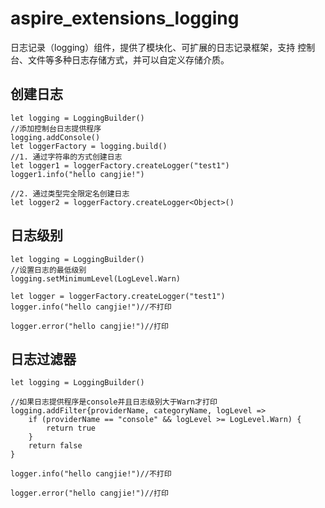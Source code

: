 # aspire_extensions_logging

日志记录（logging）组件，提供了模块化、可扩展的日志记录框架，支持 控制台、文件等多种日志存储方式，并可以自定义存储介质。

## 创建日志

``` cangjie
let logging = LoggingBuilder()
//添加控制台日志提供程序
logging.addConsole()
let loggerFactory = logging.build()
//1. 通过字符串的方式创建日志
let logger1 = loggerFactory.createLogger("test1")
logger1.info("hello cangjie!")

//2. 通过类型完全限定名创建日志
let logger2 = loggerFactory.createLogger<Object>()
```

## 日志级别

``` cangjie
let logging = LoggingBuilder()
//设置日志的最低级别
logging.setMinimumLevel(LogLevel.Warn)

let logger = loggerFactory.createLogger("test1")
logger.info("hello cangjie!")//不打印

logger.error("hello cangjie!")//打印

```

## 日志过滤器

``` cangjie
let logging = LoggingBuilder()

//如果日志提供程序是console并且日志级别大于Warn才打印
logging.addFilter{providerName, categoryName, logLevel =>
    if (providerName == "console" && logLevel >= LogLevel.Warn) {
        return true
    }
    return false
}

logger.info("hello cangjie!")//不打印

logger.error("hello cangjie!")//打印
```
